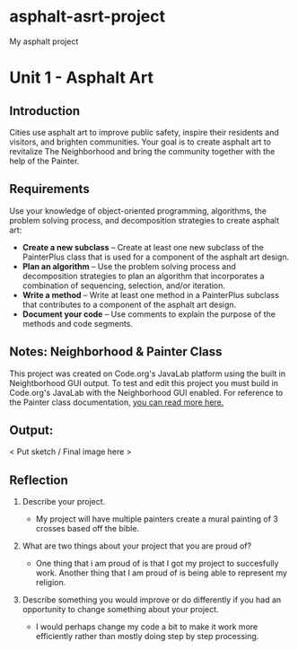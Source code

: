 # asphalt-asrt-project
My asphalt project
# Unit 1 - Asphalt Art

## Introduction

Cities use asphalt art to improve public safety, inspire their residents and visitors, and brighten communities. Your goal is to create asphalt art to revitalize The Neighborhood and bring the community together with the help of the Painter.

## Requirements

Use your knowledge of object-oriented programming, algorithms, the problem solving process, and decomposition strategies to create asphalt art:
- **Create a new subclass** – Create at least one new subclass of the PainterPlus class that is used for a component of the asphalt art design.
- **Plan an algorithm** – Use the problem solving process and decomposition strategies to plan an algorithm that incorporates a combination of sequencing, selection, and/or iteration.
- **Write a method** – Write at least one method in a PainterPlus subclass that contributes to a component of the asphalt art design.
- **Document your code** – Use comments to explain the purpose of the methods and code segments.

## Notes: Neighborhood & Painter Class

This project was created on Code.org's JavaLab platform using the built in Neightborhood GUI output. To test and edit this project you must build in Code.org's JavaLab with the Neighborhood GUI enabled. For reference to the Painter class documentation, [you can read more here.](https://studio.code.org/docs/ide/javalab/classes/Painter)

## Output:

< Put sketch / Final image here >

## Reflection

1. Describe your project.

   - My project will have multiple painters create a mural painting of 3 crosses based off the bible. 

2. What are two things about your project that you are proud of?

   - One thing that i am proud of is that I got my project to succesfully work. Another thing that I am proud of is being able to represent my religion. 

3. Describe something you would improve or do differently if you had an opportunity to change something about your project.

   - I would perhaps change my code a bit to make it work more efficiently rather than mostly doing step by step processing. 